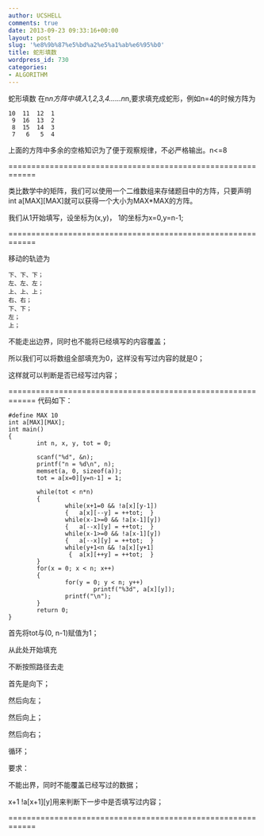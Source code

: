 ```yaml
---
author: UCSHELL
comments: true
date: 2013-09-23 09:33:16+00:00
layout: post
slug: '%e8%9b%87%e5%bd%a2%e5%a1%ab%e6%95%b0'
title: 蛇形填数
wordpress_id: 730
categories:
- ALGORITHM
---
```


蛇形填数
在n*n方阵中填入1,2,3,4……n*n,要求填充成蛇形，例如n=4的时候方阵为

    
    10	11	12	1
     9	16	13	2
     8	15	14	3
     7	 6	 5	4


上面的方阵中多余的空格知识为了便于观察规律，不必严格输出。n<=8

============================================================

类比数学中的矩阵，我们可以使用一个二维数组来存储题目中的方阵，只要声明
int a[MAX][MAX]就可以获得一个大小为MAX*MAX的方阵。

我们从1开始填写，设坐标为(x,y)，
1的坐标为x=0,y=n-1;

============================================================

移动的轨迹为

    下、下、下；
    左、左、左；
    上、上、上；
    右、右；
    下、下；
    左；
    上；
不能走出边界，同时也不能将已经填写的内容覆盖；

所以我们可以将数组全部填充为0，这样没有写过内容的就是0；

这样就可以判断是否已经写过内容；

============================================================
代码如下：

    
    #define MAX 10
    int a[MAX][MAX];
    int main()
    {
            int n, x, y, tot = 0;
    
            scanf("%d", &n);
            printf("n = %d\n", n);
            memset(a, 0, sizeof(a));
            tot = a[x=0][y=n-1] = 1;
    
            while(tot < n*n)
            {
                    while(x+1=0 && !a[x][y-1])
                    {	a[x][--y] = ++tot;	}
                    while(x-1>=0 && !a[x-1][y])
                    {	a[--x][y] = ++tot;	}
                    while(x-1>=0 && !a[x-1][y])
                    {	a[--x][y] = ++tot;	}
                    while(y+1<n && !a[x][y+1]
                     {	a[x][++y] = ++tot;	}
            }
            for(x = 0; x < n; x++)
            {
                    for(y = 0; y < n; y++)
                            printf("%3d", a[x][y]);
                    printf("\n");
            }
            return 0;
    }


首先将tot与(0, n-1)赋值为1；

从此处开始填充

不断按照路径去走


首先是向下；

然后向左；

然后向上；

然后向右；

循环；

要求：

不能出界，同时不能覆盖已经写过的数据；

x+1 !a[x+1][y]用来判断下一步中是否填写过内容；

============================================================
